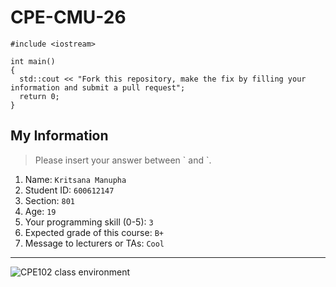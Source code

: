 # CPE-CMU-26
>
```
#include <iostream>

int main()
{
  std::cout << "Fork this repository, make the fix by filling your information and submit a pull request";
  return 0;
}
```

## My Information
> Please insert your answer between \` and \`.

1. Name: `Kritsana Manupha`
2. Student ID: `600612147`
3. Section: `801`
4. Age: `19`
5. Your programming skill (0-5): `3`
6. Expected grade of this course: `B+`
7. Message to lecturers or TAs: `Cool`

---
![CPE102 class environment](https://github.com/tmwatchanan/CPE-CMU-26/raw/master/cpe102_class_envi.jpg)
